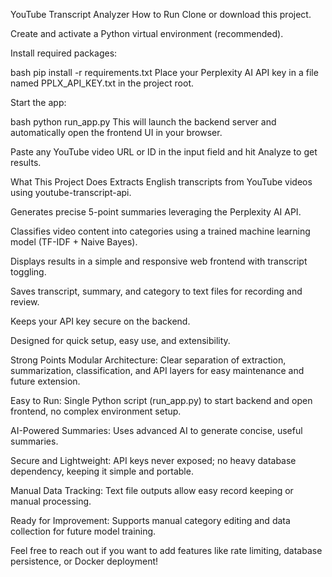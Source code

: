 YouTube Transcript Analyzer
How to Run
Clone or download this project.

Create and activate a Python virtual environment (recommended).

Install required packages:

bash
pip install -r requirements.txt
Place your Perplexity AI API key in a file named PPLX_API_KEY.txt in the project root.

Start the app:

bash
python run_app.py
This will launch the backend server and automatically open the frontend UI in your browser.

Paste any YouTube video URL or ID in the input field and hit Analyze to get results.

What This Project Does
Extracts English transcripts from YouTube videos using youtube-transcript-api.

Generates precise 5-point summaries leveraging the Perplexity AI API.

Classifies video content into categories using a trained machine learning model (TF-IDF + Naive Bayes).

Displays results in a simple and responsive web frontend with transcript toggling.

Saves transcript, summary, and category to text files for recording and review.

Keeps your API key secure on the backend.

Designed for quick setup, easy use, and extensibility.

Strong Points
Modular Architecture: Clear separation of extraction, summarization, classification, and API layers for easy maintenance and future extension.

Easy to Run: Single Python script (run_app.py) to start backend and open frontend, no complex environment setup.

AI-Powered Summaries: Uses advanced AI to generate concise, useful summaries.

Secure and Lightweight: API keys never exposed; no heavy database dependency, keeping it simple and portable.

Manual Data Tracking: Text file outputs allow easy record keeping or manual processing.

Ready for Improvement: Supports manual category editing and data collection for future model training.

Feel free to reach out if you want to add features like rate limiting, database persistence, or Docker deployment!
